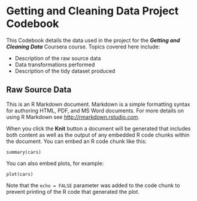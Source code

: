 # Getting and Cleaning Data Project Codebook 

This Codebook details the data used in the project for the **_Getting and Cleaning Data_** Coursera course.
Topics covered here include:
* Description of the raw source data
* Data transformations performed 
* Description of the tidy dataset produced 

## Raw Source Data




This is an R Markdown document. Markdown is a simple formatting syntax for authoring HTML, PDF, and MS Word documents. For more details on using R Markdown see <http://rmarkdown.rstudio.com>.

When you click the **Knit** button a document will be generated that includes both content as well as the output of any embedded R code chunks within the document. You can embed an R code chunk like this:

```{r}
summary(cars)
```

You can also embed plots, for example:

```{r, echo=FALSE}
plot(cars)
```

Note that the `echo = FALSE` parameter was added to the code chunk to prevent printing of the R code that generated the plot.

